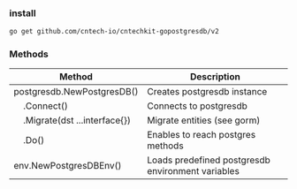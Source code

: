 ### install

```bash
go get github.com/cntech-io/cntechkit-gopostgresdb/v2
```

### Methods

| Method                                               | Description                                       |
| ---------------------------------------------------- | ------------------------------------------------- |
| postgresdb.NewPostgresDB()                           | Creates postgresdb instance                       |
| &nbsp;&nbsp;&nbsp;&nbsp;.Connect()                   | Connects to postgresdb                               |
| &nbsp;&nbsp;&nbsp;&nbsp;.Migrate(dst ...interface{}) | Migrate entities (see gorm)                       |
| &nbsp;&nbsp;&nbsp;&nbsp;.Do()                        | Enables to reach postgres methods                  |
| env.NewPostgresDBEnv()                               | Loads predefined postgresdb environment variables |
